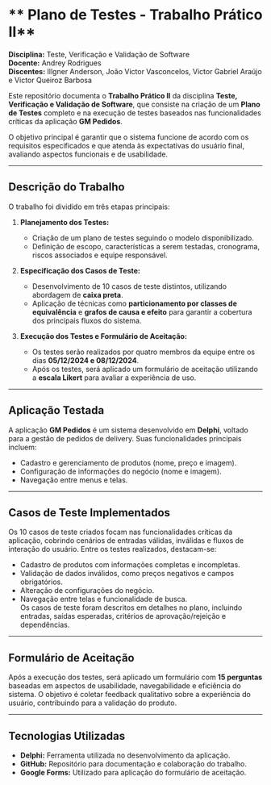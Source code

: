 # ** Plano de Testes - Trabalho Prático II**  
**Disciplina:** Teste, Verificação e Validação de Software  
**Docente:** Andrey Rodrigues  
**Discentes:** Illgner Anderson, João Victor Vasconcelos, Victor Gabriel Araújo e Victor Queiroz Barbosa  

Este repositório documenta o **Trabalho Prático II** da disciplina **Teste, Verificação e Validação de Software**, que consiste na criação de um **Plano de Testes** completo e na execução de testes baseados nas funcionalidades críticas da aplicação **GM Pedidos**.  

O objetivo principal é garantir que o sistema funcione de acordo com os requisitos especificados e que atenda às expectativas do usuário final, avaliando aspectos funcionais e de usabilidade.  

---

## **Descrição do Trabalho**
O trabalho foi dividido em três etapas principais:  
1. **Planejamento dos Testes:**  
   - Criação de um plano de testes seguindo o modelo disponibilizado.  
   - Definição de escopo, características a serem testadas, cronograma, riscos associados e equipe responsável.  

2. **Especificação dos Casos de Teste:**  
   - Desenvolvimento de 10 casos de teste distintos, utilizando abordagem de **caixa preta**.  
   - Aplicação de técnicas como **particionamento por classes de equivalência** e **grafos de causa e efeito** para garantir a cobertura dos principais fluxos do sistema.  

3. **Execução dos Testes e Formulário de Aceitação:**  
   - Os testes serão realizados por quatro membros da equipe entre os dias **05/12/2024 e 08/12/2024**.  
   - Após os testes, será aplicado um formulário de aceitação utilizando a **escala Likert** para avaliar a experiência de uso.  

---

## **Aplicação Testada**
A aplicação **GM Pedidos** é um sistema desenvolvido em **Delphi**, voltado para a gestão de pedidos de delivery. Suas funcionalidades principais incluem:  
- Cadastro e gerenciamento de produtos (nome, preço e imagem).  
- Configuração de informações do negócio (nome e imagem).  
- Navegação entre menus e telas.  

---

## **Casos de Teste Implementados**
Os 10 casos de teste criados focam nas funcionalidades críticas da aplicação, cobrindo cenários de entradas válidas, inválidas e fluxos de interação do usuário. Entre os testes realizados, destacam-se:  
- Cadastro de produtos com informações completas e incompletas.  
- Validação de dados inválidos, como preços negativos e campos obrigatórios.  
- Alteração de configurações do negócio.  
- Navegação entre telas e funcionalidade de busca.  
Os casos de teste foram descritos em detalhes no plano, incluindo entradas, saídas esperadas, critérios de aprovação/rejeição e dependências.  

---

## **Formulário de Aceitação**
Após a execução dos testes, será aplicado um formulário com **15 perguntas** baseadas em aspectos de usabilidade, navegabilidade e eficiência do sistema. O objetivo é coletar feedback qualitativo sobre a experiência do usuário, contribuindo para a validação do produto.  

---

## **Tecnologias Utilizadas**
- **Delphi:** Ferramenta utilizada no desenvolvimento da aplicação.  
- **GitHub:** Repositório para documentação e colaboração do trabalho.  
- **Google Forms:** Utilizado para aplicação do formulário de aceitação.  




